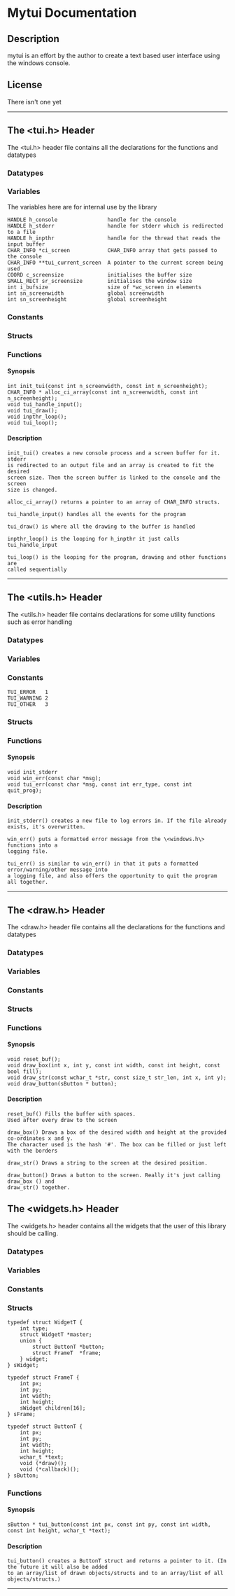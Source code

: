 # Mytui Documentation

## Description

mytui is an effort by the author to create a text based user interface using the windows console.

## License

There isn't one yet

---
## The \<tui.h\> Header

The \<tui.h\> header file contains all the declarations for the functions and datatypes

### Datatypes

### Variables

The variables here are for internal use by the library

    HANDLE h_console                handle for the console
    HANDLE h_stderr                 handle for stderr which is redirected to a file
    HANDLE h_inpthr                 handle for the thread that reads the input buffer
    CHAR_INFO *ci_screen            CHAR_INFO array that gets passed to the console
    CHAR_INFO **tui_current_screen  A pointer to the current screen being used
    COORD c_screensize              initialises the buffer size
    SMALL_RECT sr_screensize        initialises the window size
    int i_bufsize                   size of *wc_screen in elements
    int sn_screenwidth              global screenwidth
    int sn_screenheight             global screenheight


### Constants

### Structs

### Functions

#### Synopsis

    int init_tui(const int n_screenwidth, const int n_screenheight);
    CHAR_INFO * alloc_ci_array(const int n_screenwidth, const int n_screenheight);
    void tui_handle_input();
    void tui_draw();
    void inpthr_loop();
    void tui_loop();
    

#### Description

    init_tui() creates a new console process and a screen buffer for it. stderr
    is redirected to an output file and an array is created to fit the desired
    screen size. Then the screen buffer is linked to the console and the screen
    size is changed.

    alloc_ci_array() returns a pointer to an array of CHAR_INFO structs.

    tui_handle_input() handles all the events for the program

    tui_draw() is where all the drawing to the buffer is handled

    inpthr_loop() is the looping for h_inpthr it just calls tui_handle_input

    tui_loop() is the looping for the program, drawing and other functions are
    called sequentially


---
## The \<utils.h\> Header

The \<utils.h\> header file contains declarations for some utility functions such as error handling

### Datatypes

### Variables

### Constants
    
    TUI_ERROR   1
    TUI_WARNING 2
    TUI_OTHER   3

### Structs

### Functions

#### Synopsis
    
    void init_stderr
    void win_err(const char *msg);
    void tui_err(const char *msg, const int err_type, const int quit_prog);


#### Description

    init_stderr() creates a new file to log errors in. If the file already
    exists, it's overwritten.

    win_err() puts a formatted error message from the \<windows.h\> functions into a
    logging file.

    tui_err() is similar to win_err() in that it puts a formatted error/warning/other message into
    a logging file, and also offers the opportunity to quit the program all together.


---
## The \<draw.h\> Header

The \<draw.h\> header file contains all the declarations for the functions and datatypes

### Datatypes

### Variables

### Constants

### Structs

### Functions

#### Synopsis

    void reset_buf();
    void draw_box(int x, int y, const int width, const int height, const bool fill);
    void draw_str(const wchar_t *str, const size_t str_len, int x, int y);
    void draw_button(sButton * button);


#### Description
    
    reset_buf() Fills the buffer with spaces.
    Used after every draw to the screen

    draw_box() Draws a box of the desired width and height at the provided co-ordinates x and y.
    The character used is the hash '#'. The box can be filled or just left with the borders

    draw_str() Draws a string to the screen at the desired position.

    draw_button() Draws a button to the screen. Really it's just calling draw_box () and 
    draw_str() together.


## The \<widgets.h\> Header

The \<widgets.h\> header contains all the widgets that the user of this library should be calling.

### Datatypes

### Variables

### Constants

### Structs

    typedef struct WidgetT {
        int type;
        struct WidgetT *master;
        union {
            struct ButtonT *button;
            struct FrameT  *frame;
        } widget;
    } sWidget;

    typedef struct FrameT {
        int px;
        int py;
        int width;
        int height;
        sWidget children[16];
    } sFrame;

    typedef struct ButtonT {
        int px;
        int py;
        int width;
        int height;
        wchar_t *text;
        void (*draw)();
        void (*callback)();
    } sButton;

### Functions

#### Synopsis
    
    sButton * tui_button(const int px, const int py, const int width, const int height, wchar_t *text);

#### Description

    tui_button() creates a ButtonT struct and returns a pointer to it. (In the future it will also be added
    to an array/list of drawn objects/structs and to an array/list of all objects/structs.)


---

